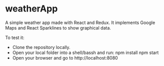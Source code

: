 # weatherApp
A simple weather app made with React and Redux. It implements Google Maps and React Sparklines to show graphical data.

To test it:
- Clone the repository locally.
- Open your local folder into a shell/bassh and run:
  npm install
  npm start
- Open your browser and go to http://localhost:8080
